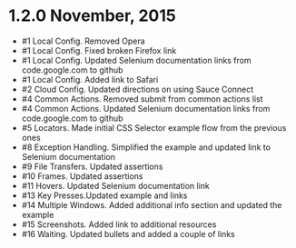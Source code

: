 # 1.2.0 November, 2015
- #1 Local Config. Removed Opera
- #1 Local Config. Fixed broken Firefox link
- #1 Local Config. Updated Selenium documentation links from code.google.com to github
- #1 Local Config. Added link to Safari
- #2 Cloud Config. Updated directions on using Sauce Connect
- #4 Common Actions. Removed submit from common actions list
- #4 Common Actions. Updated Selenium documentation links from code.google.com to github
- #5 Locators. Made initial CSS Selector example flow from the previous ones
- #8 Exception Handling. Simplified the example and updated link to Selenium documentation
- #9 File Transfers. Updated assertions
- #10 Frames. Updated assertions
- #11 Hovers. Updated Selenium documentation link
- #13 Key Presses.Updated example and links
- #14 Multiple Windows. Added additional info section and updated the example
- #15 Screenshots. Added link to additional resources
- #16 Waiting. Updated bullets and added a couple of links
